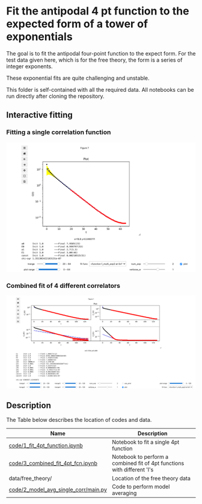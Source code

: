 # Fit the antipodal 4 pt function to the expected form of a tower of exponentials
The goal is to fit the antipodal four-point function to the expect form.
For the test data given here, which is for the free theory, the form is a series of integer exponents. 

These exponential fits are quite challenging and unstable.

This folder is self-contained with all the required data. All notebooks can be run directly after cloning the repository.

## Interactive fitting
### Fitting a single correlation function
![](https://github.com/vmos1/Code_highlights/blob/main/2_Correlated_Fits_QFE/images/fit_img1.png)
### Combined fit of 4 different correlators
![](https://github.com/vmos1/Code_highlights/blob/main/2_Correlated_Fits_QFE/images/fit_img2.png)

## Description

The Table below describes the location of codes and data.

| Name | Description |
| --- | ---|
| [code/1_fit_4pt_function.ipynb](https://github.com/vmos1/Code_highlights/tree/main/2_Correlated_Fits_QFE/fit_4pt_function/code/1_fit_4pt_function.ipynb) | Notebook to fit a single 4pt function |
|[code/3_combined_fit_4pt_fcn.ipynb](https://github.com/vmos1/Code_highlights/tree/main/2_Correlated_Fits_QFE/fit_4pt_function/code/3_combined_fit_4pt_fcn.ipynb) | Notebook to perform a combined fit of 4pt functions with different 'l's |
| data/free_theory/ |Location of the free theory data |
| [code/2_model_avg_single_corr/main.py](https://github.com/vmos1/Code_highlights/tree/main/2_Correlated_Fits_QFE/fit_4pt_function/code/2_model_avg_single_corr/main.py)|Code to perform model averaging |
